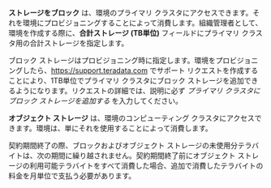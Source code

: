 **ストレージをブロック** は、環境のプライマリ クラスタにアクセスできます。それを環境にプロビジョニングすることによって消費します。組織管理者として、環境を作成する際に、**合計ストレージ (TB単位)** フィールドにプライマリ クラスタ用の合計ストレージを指定します。

ブロック ストレージはプロビジョニング時に指定します。環境をプロビジョニングしたら、<https://support.teradata.com> でサポート リクエストを作成することにより、1TB単位でプライマリ クラスタにブロック ストレージを追加できるようになります。リクエストの詳細では、説明に必ず *プライマリ クラスタにブロック ストレージを追加する* を入力してください。

**オブジェクト ストレージ** は、環境のコンピューティング クラスタにアクセスできます。環境は、単にそれを使用することによって消費します。

契約期間終了の際、ブロックおよびオブジェクト ストレージの未使用分テラバイトは、次の期間に繰り越されません。契約期間終了前にオブジェクト ストレージの利用可能テラバイトをすべて消費した場合、追加で消費したテラバイトの料金を月単位で支払う必要があります。
